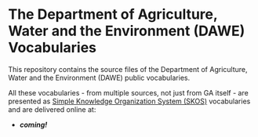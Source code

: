 # The Department of Agriculture, Water and the Environment (DAWE) Vocabularies

This repository contains the source files of the Department of Agriculture, Water and the Environment (DAWE) public vocabularies. 

All these vocabularies - from multiple sources, not just from GA itself - are presented as [Simple Knowledge Organization System (SKOS)](https://www.w3.org/TR/skos-reference/) vocabularies and are delivered online at:

* ***coming!*** 
